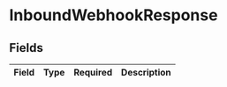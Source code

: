 # InboundWebhookResponse


## Fields

| Field       | Type        | Required    | Description |
| ----------- | ----------- | ----------- | ----------- |